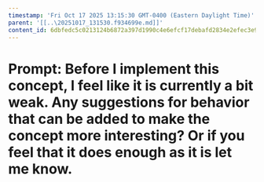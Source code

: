 ```yaml
---
timestamp: 'Fri Oct 17 2025 13:15:30 GMT-0400 (Eastern Daylight Time)'
parent: '[[..\20251017_131530.f934699e.md]]'
content_id: 6dbfedc5c0213124b6872a397d1990c4e6efcf17debafd2834e2efec3e9edb12
---
```


# Prompt: Before I implement this concept, I feel like it is currently a bit weak. Any suggestions for behavior that can be added to make the concept more interesting? Or if you feel that it does enough as it is let me know.
